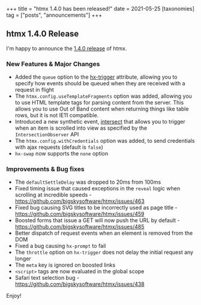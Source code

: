 +++
title = "htmx 1.4.0 has been released!"
date = 2021-05-25
[taxonomies]
tag = ["posts", "announcements"]
+++

## htmx 1.4.0 Release

I'm happy to announce the [1.4.0 release](https://unpkg.com/browse/htmx.org@1.4.0/) of htmx.

### New Features & Major Changes

* Added the `queue` option to the [hx-trigger](@/attributes/hx-trigger.md) attribute, allowing you to specify how events
  should be queued when they are received with a request in flight
* The `htmx.config.useTemplateFragments` option was added, allowing you to use HTML template tags for parsing content
  from the server.  This allows you to use Out of Band content when returning things like table rows, but it is not
  IE11 compatible.
* Introduced a new synthetic event, [intersect](@/docs.md#special-events) that allows you to trigger when an item is scrolled into view
  as specified by the `IntersectionObserver` API
* The `htmx.config.withCredentials` option was added, to send credentials with ajax requests (default is `false`)
* `hx-swap` now supports the `none` option

### Improvements & Bug fixes

* The `defaultSettleDelay` was dropped to 20ms from 100ms
* Fixed timing issue that caused exceptions in the `reveal` logic when scrolling at incredible speeds - <https://github.com/bigskysoftware/htmx/issues/463>
* Fixed bug causing SVG titles to be incorrectly used as page title - <https://github.com/bigskysoftware/htmx/issues/459>
* Boosted forms that issue a GET will now push the URL by default - <https://github.com/bigskysoftware/htmx/issues/485>
* Better dispatch of request events when an element is removed from the DOM
* Fixed a bug causing `hx-prompt` to fail
* The `throttle` option on `hx-trigger` does not delay the initial request any longer
* The `meta` key is ignored on boosted links
* `<script>` tags are now evaluated in the global scope
* Safari text selection bug - <https://github.com/bigskysoftware/htmx/issues/438>


Enjoy!
